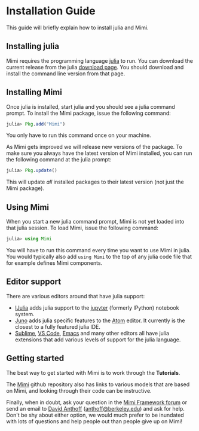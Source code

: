 # Installation Guide

This guide will briefly explain how to install julia and Mimi.

## Installing julia

Mimi requires the programming language [julia](http://julialang.org/) to run. You can download the current release from the julia [download page](http://julialang.org/downloads/). You should download and install the command line version from that page.

## Installing Mimi

Once julia is installed, start julia and you should see a julia command prompt. To install the Mimi package, issue the following command:
```julia
julia> Pkg.add("Mimi")
```
You only have to run this command once on your machine.

As Mimi gets improved we will release new versions of the package. To make sure you always have the latest version of Mimi installed, you can run the following command at the julia prompt:
```julia
julia> Pkg.update()
```
This will update *all* installed packages to their latest version (not just the Mimi package).

## Using Mimi

When you start a new julia command prompt, Mimi is not yet loaded into that julia session. To load Mimi, issue the following command:
```julia
julia> using Mimi
```
You will have to run this command every time you want to use Mimi in julia. You would typically also add `using Mimi` to the top of any julia code file that for example defines Mimi components.

## Editor support

There are various editors around that have julia support:

- [IJulia](https://github.com/JuliaLang/IJulia.jl) adds julia support to the [jupyter](http://jupyter.org/) (formerly IPython) notebook system.
- [Juno](http://junolab.org/) adds julia specific features to the [Atom](https://atom.io/) editor. It currently is the closest to a fully featured julia IDE.
- [Sublime](https://www.sublimetext.com/), [VS Code](https://code.visualstudio.com/), [Emacs](https://www.gnu.org/software/emacs/) and many other editors all have julia extensions that add various levels of support for the julia language.

## Getting started

The best way to get started with Mimi is to work through the **Tutorials**. 

The [Mimi](https://github.com/anthofflab/Mimi.jl) github repository also has links to various models that are based on Mimi, and looking through their code can be instructive.

Finally, when in doubt, ask your question in the [Mimi Framework forum](https://forum.mimiframework.org) or send an email to [David Anthoff](http://www.david-anthoff.com/) (<anthoff@berkeley.edu>) and ask for help. Don't be shy about either option, we would much prefer to be inundated with lots of questions and help people out than people give up on Mimi!
